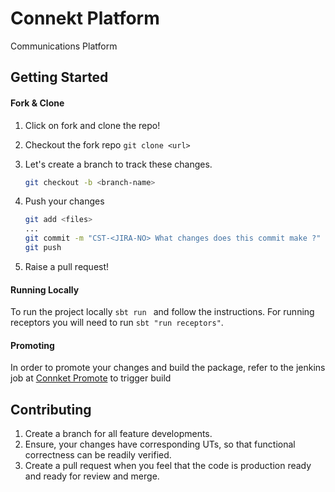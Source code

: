 Connekt Platform
========================

Communications Platform

Getting Started
---------------------

#### Fork & Clone
1. Click on fork and clone the repo!
2. Checkout the fork repo `git clone <url>`
3. Let's create a branch to track these changes.
	
	```bash
	git checkout -b <branch-name>
	```

4. Push your changes

	```bash
	git add <files>
	...
	git commit -m "CST-<JIRA-NO> What changes does this commit make ?"
	git push
	```

5. Raise a pull request!
	
#### Running Locally
To run the project locally ``sbt run `` and follow the instructions. For running receptors you will need to run ``sbt "run receptors"``.

#### Promoting
In order to promote your changes and build the package, refer to the jenkins job at [Connket Promote](http://usercrm-automation-qa-0001.nm.flipkart.com:8080/view/Promotion%20Jobs/job/promote_conneckt/) to trigger build

Contributing
-------------------------

1. Create a branch for all feature developments.
2. Ensure, your changes have corresponding UTs, so that functional correctness can be readily verified.
2. Create a pull request when you feel that the code is production ready and ready for review and merge.



